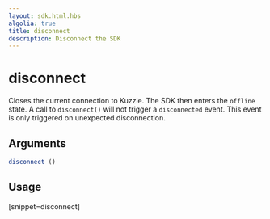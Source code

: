 ```yaml
---
layout: sdk.html.hbs
algolia: true
title: disconnect
description: Disconnect the SDK
---
```


# disconnect

Closes the current connection to Kuzzle.
The SDK then enters the `offline` state.
A call to `disconnect()` will not trigger a `disconnected` event. This event is only triggered on unexpected disconnection.

## Arguments

```javascript
disconnect ()
```

## Usage

[snippet=disconnect]
